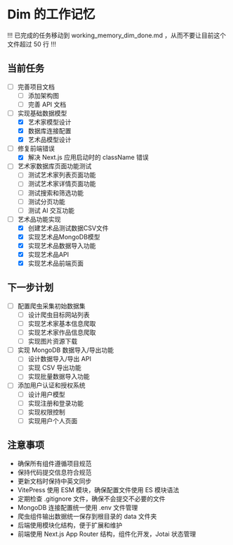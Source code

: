 # Dim 的工作记忆

!!! 已完成的任务移动到 working_memory_dim_done.md ，从而不要让目前这个文件超过 50 行 !!!

## 当前任务

- [ ] 完善项目文档
  - [ ] 添加架构图
  - [ ] 完善 API 文档
- [ ] 实现基础数据模型
  - [x] 艺术家模型设计
  - [x] 数据库连接配置
  - [x] 艺术品模型设计
- [ ] 修复前端错误
  - [x] 解决 Next.js 应用启动时的 className 错误
- [ ] 艺术家数据库页面功能测试
  - [ ] 测试艺术家列表页面功能
  - [ ] 测试艺术家详情页面功能
  - [ ] 测试搜索和筛选功能
  - [ ] 测试分页功能
  - [ ] 测试 AI 交互功能
- [ ] 艺术品功能实现
  - [x] 创建艺术品测试数据CSV文件
  - [x] 实现艺术品MongoDB模型
  - [x] 实现艺术品数据导入功能
  - [x] 实现艺术品API
  - [x] 实现艺术品前端页面

## 下一步计划

- [ ] 配置爬虫采集初始数据集
  - [ ] 设计爬虫目标网站列表
  - [ ] 实现艺术家基本信息爬取
  - [ ] 实现艺术家作品信息爬取
  - [ ] 实现图片资源下载
- [ ] 实现 MongoDB 数据导入/导出功能
  - [ ] 设计数据导入/导出 API
  - [ ] 实现 CSV 导出功能
  - [ ] 实现批量数据导入功能
- [ ] 添加用户认证和授权系统
  - [ ] 设计用户模型
  - [ ] 实现注册和登录功能
  - [ ] 实现权限控制
  - [ ] 实现用户个人页面

## 注意事项

- 确保所有组件遵循项目规范
- 保持代码提交信息符合规范
- 更新文档时保持中英文同步
- VitePress 使用 ESM 模块，确保配置文件使用 ES 模块语法
- 定期检查 .gitignore 文件，确保不会提交不必要的文件
- MongoDB 连接配置统一使用 .env 文件管理
- 爬虫组件输出数据统一保存到根目录的 data 文件夹
- 后端使用模块化结构，便于扩展和维护
- 前端使用 Next.js App Router 结构，组件化开发，Jotai 状态管理 